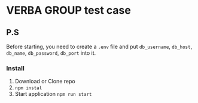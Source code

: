# VERBA GROUP test case

## P.S
Before starting, you need to create a `.env` file and put `db_username`, `db_host`, `db_name`, `db_password`, `db_port` into it.

### Install

1. Download or Clone repo
2. ``` npm instal ```
3. Start application ``` npm run start ```

